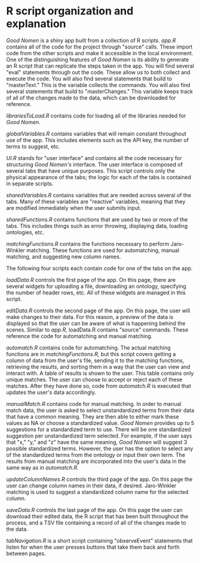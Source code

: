 # R script organization and explanation

*Good Nomen* is a shiny app built from a collection of R scripts. *app.R* contains all of the code for the project through "source" calls. These import code from the other scripts and make it accessible in the local environment. One of the distinguishing features of *Good Nomen* is its ability to generate an R script that can replicate the steps taken in the app. You will find several "eval" statements through out the code. These allow us to both collect and execute the code. You will also find several statements that build to "masterText." This is the variable collects the commands. You will also find several statements that build to "masterChanges." This variable keeps track of all of the changes made to the data, which can be downloaded for reference.

*librariesToLoad.R* contains code for loading all of the libraries needed for *Good Nomen.*

*globalVariables.R* contains variables that will remain constant throughout use of the app. This includes elements such as the API key, the number of terms to suggest, etc.

*UI.R* stands for "user interface" and contains all the code necessary for structuring *Good Nomen's* interface. The user interface is composed of several tabs that have unique purposes. This script controls only the physical appearance of the tabs; the logic for each of the tabs is contained in separate scripts.

*sharedVariables.R* contains variables that are needed across several of the tabs. Many of these variables are "reactive" variables, meaning that they are modified immediately when the user submits input.

*sharedFunctions.R* contains functions that are used by two or more of the tabs. This includes things such as error throwing, displaying data, loading ontologies, etc.

*matchingFunctions.R* contains the functions necessary to perform Jaro-Winkler matching. These functions are used for automatching, manual matching, and suggesting new column names.

The following four scripts each contain code for one of the tabs on the app.

*loadData.R* controls the first page of the app. On this page, there are several widgets for uploading a file, downloading an ontology, specifying the number of header rows, etc. All of these widgets are managed in this script.

*editData.R* controls the second page of the app. On this page, the user will make changes to their data. For this reason, a preview of the data is displayed so that the user can be aware of what is happening behind the scenes. Similar to *app.R,* loadData.R contains "source" commands. These reference the code for automatching and manual matching. 

*automatch.R* contains code for automatching. The actual matching functions are in *matchingFunctions.R,* but this script covers getting a column of data from the user's file, sending it to the matching functions, retrieving the results, and sorting them in a way that the user can view and interact with. A table of results is shown to the user. This table contains only unique matches. The user can choose to accept or reject each of these matches. After they have done so, code from *automatch.R* is executed that updates the user's data accordingly.

*manualMatch.R* contains code for manual matching. In order to manual match data, the user is asked to select unstandardized terms from their data that have a common meaning. They are then able to either mark these values as NA or choose a standardized value. *Good Nomen* provides up to 5 suggestions for a standardized term to use. There will be one standardized suggestion per unstandardized term selected. For example, if the user says that "x," "y," and "z" have the same meaning, *Good Nomen* will suggest 3 possible standardized terms. However, the user has the option to select any of the standardized terms from the ontology or input their own term. The results from manual matching are incorporated into the user's data in the same way as in *automatch.R.*

*updateColumnNames.R* controls the third page of the app. On this page the user can change column names in their data, if desired. Jaro-Winkler matching is used to suggest a standardized column name for the selected column.

*saveData.R* controls the last page of the app. On this page the user can download their edited data, the R script that has been built throughout the process, and a TSV file containing a record of all of the changes made to the data. 

*tabNavigation.R* is a short script containing "observeEvent" statements that listen for when the user presses buttons that take them back and forth between pages.



